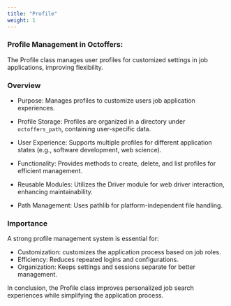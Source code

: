 ```yaml
---
title: "Profile"
weight: 1
---
```


### Profile Management in Octoffers:

The Profile class manages user profiles for customized settings in job applications, improving flexibility.

### Overview

- Purpose: Manages profiles to customize users job application experiences.

- Profile Storage: Profiles are organized in a directory under `octoffers_path`, containing user-specific data.
  
- User Experience: Supports multiple profiles for different application states (e.g., software development, web science).
  
- Functionality: Provides methods to create, delete, and list profiles for efficient management.
  
- Reusable Modules: Utilizes the Driver module for web driver interaction, enhancing maintainability.
  
- Path Management: Uses pathlib for platform-independent file handling.

### Importance

A strong profile management system is essential for:

- Customization: customizes the application process based on job roles.
- Efficiency: Reduces repeated logins and configurations.
- Organization: Keeps settings and sessions separate for better management.

  
In conclusion, the Profile class improves personalized job search experiences while simplifying the application process.
